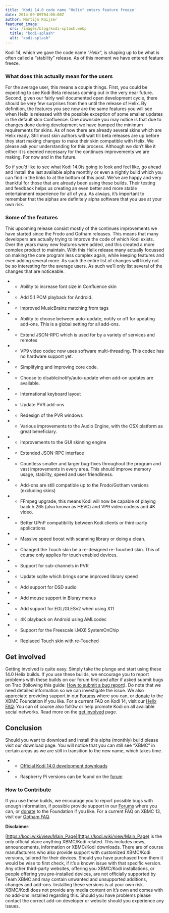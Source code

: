 ```yaml
---
title: 'Kodi 14.0 code name "Helix" enters feature freeze'
date: 2014-09-09T04:00:00Z
author: Martijn Kaijser
featured_image:
  src: /images/blog/kodi-splash.webp
  title: "kodi-splash"
  alt: "kodi-splash"
---
```


Kodi 14, which we gave the code name “_Helix_“, is shaping up to be what is often called a “stability” release. As of this moment we have entered feature freeze.

### **What does this actually mean for the users**

For the average user, this means a couple things. First, you could be expecting to see Kodi Beta releases coming out in the very near future. Second, given our fairly well documented open development cycle, there should be very few surprises from then until the release of Helix. By definition, the features you see now are the same features you will see when Helix is released with the possible exception of some smaller updates in the default skin Confluence. One downside you may notice is that due to changes done during development we have bumped the minimum requirements for skins. As of now there are already several skins which are Helix ready. Still most skin authors will wait till beta releases are up before they start making changes to make their skin compatible with Helix. We please ask your understanding for this process. Although we don’t like it either it is deemed necessary for the continues improvements we are making. For now and in the future.

So if you’d like to see what Kodi 14.0is going to look and feel like, go ahead and install the last available alpha monthly or even a nightly build which you can find in the links to at the bottom of this post. We’ve are happy and very thankful for those that are already been using these builds. Their testing and feedback helps us creating an even better and more stable entertainment experience for all of you. As always, it’s important to remember that the alphas are definitely alpha software that you use at your own risk.

### Some of the features

This upcoming release consist mostly of the continues improvements we have started since the Frodo and Gotham releases. This means that many developers are actually trying to improve the code of which Kodi exists. Over the years many new features were added, and this created a more complex product to maintain. With this Helix release many actually focussed on making the core program less complex again, while keeping features and even adding several more. As such the entire list of changes will likely not be so interesting for the average users. As such we’ll only list several of the changes that are noticeable.

- - Ability to increase font size in Confluence skin
- - Add 5.1 PCM playback for Android.
- - Improved MusicBrainz matching from tags
- - Ability to choose between auto-update, notify or off for updating add-ons. This is a global setting for all add-ons.
- - Extend JSON-RPC which is used for by a variety of services and remotes
- - VP9 video codec now uses software multi-threading. This codec has no hardware support yet.
- - Simplifying and improving core code.
- - Choose to disable/notify/auto-update when add-on updates are available.
- - International keyboard layout
- - Update PVR add-ons
- - Redesign of the PVR windows
- - Various improvements to the Audio Engine, with the OSX platform as great beneficiary.
- - Improvements to the GUI skinning engine
- - Extended JSON-RPC interface
- - Countless smaller and larger bug-fixes throughout the program and vast improvements in every area. This should improve memory usage, stability, speed and user friendliness.
- - Add-ons are still compatible up to the Frodo/Gotham versions (excluding skins)
- - FFmpeg upgrade, this means Kodi will now be capable of playing back h.265 (also known as HEVC) and VP9 video codecs and 4K video.
- - Better UPnP compatibility between Kodi clients or third-party applications
- - Massive speed boost with scanning library or doing a clean.
- - Changed the Touch skin be a re-designed re-Touched skin. This of course only applies for touch enabled devices.
- - Support for sub-channels in PVR
- - Update sqlite which brings some improved library speed
- - Add support for DSD audio
- - Add mouse support in Bluray menus
- - Add support for EGL/GLESv2 when using X11
- - 4K playback on Android using AMLcodec
- - Support for the Freescale i.MX6 SystemOnChip
- - Replaced Touch skin with re-Touched

## Get involved

Getting involved is quite easy. Simply take the plunge and start using these 14.0 Helix builds. If you use these builds, we encourage you to report problems with these builds on our forum first and after if asked submit bugs on Trac (following this guide: [How to submit a bug report](https://kodi.wiki/view/HOW-TO:Submit_a_bug_report)). Do note that we need detailed information so we can investigate the issue. We also appreciate providing support in our [Forums](https://forum.kodi.tv/ "XBMC Forums") where you can, or [donate](https://kodi.wiki/contribute/donate/ "XBMC Foundation Donations") to the XBMC Foundation if you like. For a current FAQ on Kodi 14, visit our [Helix FAQ](<https://kodi.wiki/view/Kodi_v14_(Helix)_FAQ>). You can of course also foll0w or help promote Kodi on all available social networks. Read more on the [get involved](/get-involved) page.

## Conclusion

Should you want to download and install this alpha (monthly) build please visit our download page. You will notice that you can still see “XBMC” in certain areas as we are still in transition to the new name, which takes time.

- - [Official Kodi 14.0 development downloads](https://kodi.wiki/download/)
- - Raspberry Pi versions can be found on the [forum](https://forum.kodi.tv/forumdisplay.php?fid=166)

### How to Contribute

If you use these builds, we encourage you to report possible bugs with enough information, if possible provide support in our [Forums](https://forum.kodi.tv/ "XBMC Forums") where you can, or [donate](https://kodi.wiki/contribute/donate/ "XBMC Foundation Donations") to the Foundation if you like. For a current FAQ on XBMC 13, visit our [Gotham FAQ](<https://kodi.wiki/view/XBMC_v13_(Gotham)_FAQ> "XBMC 13 FAQ").

**Disclaimer:**

[https://kodi.wiki/view/Main_Page](https://kodi.wiki/view/Main_Page) is the only official place anything XBMC/Kodi related. This includes news, announcements, information or XBMC/Kodi downloads. There are of course manufacturers who also provide support with customized XBMC/Kodi versions, tailored for their devices. Should you have purchased from them it would be wise to first check, if it’s a known issue with that specific version. Any other third-party websites, offering you XBMC/Kodi installations, or people offering you pre-installed devices, are not officially supported by Team XBMC and may contain unwanted and unsupported additions, changes and add-ons. Installing these versions is at your own risk. XBMC/Kodi does not provide any media content on it’s own and comes with no add-ons installed regarding this. Should you have problems please contact the correct add-on developer or website should you experience any issues.
